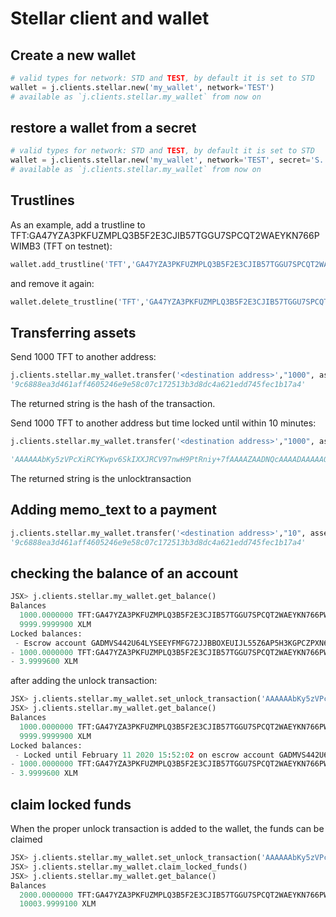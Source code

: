 # Stellar client and wallet

## Create a new wallet

```python
# valid types for network: STD and TEST, by default it is set to STD
wallet = j.clients.stellar.new('my_wallet', network='TEST')
# available as `j.clients.stellar.my_wallet` from now on
```

## restore a wallet from a secret

```python
# valid types for network: STD and TEST, by default it is set to STD
wallet = j.clients.stellar.new('my_wallet', network='TEST', secret='S.....')
# available as `j.clients.stellar.my_wallet` from now on
```

## Trustlines

As an example, add a trustline to TFT:GA47YZA3PKFUZMPLQ3B5F2E3CJIB57TGGU7SPCQT2WAEYKN766PWIMB3 (TFT on testnet):

``` python
wallet.add_trustline('TFT','GA47YZA3PKFUZMPLQ3B5F2E3CJIB57TGGU7SPCQT2WAEYKN766PWIMB3')
```

and remove it again:

``` python
wallet.delete_trustline('TFT','GA47YZA3PKFUZMPLQ3B5F2E3CJIB57TGGU7SPCQT2WAEYKN766PWIMB3')
```

## Transferring assets

Send 1000 TFT to another address:

```python
j.clients.stellar.my_wallet.transfer('<destination address>',"1000", asset="TFT:GA47YZA3PKFUZMPLQ3B5F2E3CJIB57TGGU7SPCQT2WAEYKN766PWIMB3")
'9c6888ea3d461aff4605246e9e58c07c172513b3d8dc4a621edd745fec1b17a4'
```

The returned string is the hash of the transaction.

Send 1000 TFT to another address but time locked until within 10 minutes:

```python
j.clients.stellar.my_wallet.transfer('<destination address>',"1000", asset="TFT:GA47YZA3PKFUZMPLQ3B5F2E3CJIB57TGGU7SPCQT2WAEYKN766PWIMB3", locked_until=time.time()+10*60)

'AAAAAAbKy5zVPcXiRCYKwpv6SkIXXJRCV97nwH9PtRniy+7fAAAAZAADNQcAAAADAAAAAQAAAABeQs2iAAAAAAAAAAAAAAAAAAAAAQAAAAAAAAAFAAAAAAAAAAAAAAAAAAAAAQAAAAAAAAABAAAAAQAAAAEAAAABAAAAAQAAAAEAAAAAAAAAAAAAAAAAAAAB4svu3wAAAEAE6w7jduF+Vx0zwKTlLkxCSaogT/q3nyso1VowS0tL6mLFJ0/+afCe4dbubvzXy9AuBbaF9h0vgslESCey0IcB'
```
The returned string is the unlocktransaction

## Adding memo_text to a payment


```python
j.clients.stellar.my_wallet.transfer('<destination address>',"10", asset="TFT:GA47YZA3PKFUZMPLQ3B5F2E3CJIB57TGGU7SPCQT2WAEYKN766PWIMB3", memo_text="test")
'9c6888ea3d461aff4605246e9e58c07c172513b3d8dc4a621edd745fec1b17a4'
```

## checking the balance of an account

```python
JSX> j.clients.stellar.my_wallet.get_balance()
Balances
  1000.0000000 TFT:GA47YZA3PKFUZMPLQ3B5F2E3CJIB57TGGU7SPCQT2WAEYKN766PWIMB3
  9999.9999900 XLM
Locked balances:
 - Escrow account GADMVS442U64LYSEEYFMFG72JJBBOXEUIJL55Z6AP5H3KGPCZPXN6MHD with unknown unlockhashes ['TDTGRL5ZDC6JLYP2GCSFRQONSH7JP7BA4HKFHO2UMLTLBXOQZN2AHXGY']
- 1000.0000000 TFT:GA47YZA3PKFUZMPLQ3B5F2E3CJIB57TGGU7SPCQT2WAEYKN766PWIMB3
- 3.9999600 XLM
```

after adding the unlock transaction:

```python
JSX> j.clients.stellar.my_wallet.set_unlock_transaction('AAAAAAbKy5zVPcXiRCYKwpv6SkIXXJRCV97nwH9PtRniy+7fAAAAZAADNQcAAAADAAAAAQAAAABeQs2iAAAAAAAAAAAAAAAAAAAAAQAAAAAAAAAFAAAAAAAAAAAAAAAAAAAAAQAAAAAAAAABAAAAAQAAAAEAAAABAAAAAQAAAAEAAAAAAAAAAAAAAAAAAAAB4svu3wAAAEAE6w7jduF+Vx0zwKTlLkxCSaogT/q3nyso1VowS0tL6mLFJ0/+afCe4dbubvzXy9AuBbaF9h0vgslESCey0IcB')
JSX> j.clients.stellar.my_wallet.get_balance()
Balances
  1000.0000000 TFT:GA47YZA3PKFUZMPLQ3B5F2E3CJIB57TGGU7SPCQT2WAEYKN766PWIMB3
  9999.9999900 XLM
Locked balances:
 - Locked until February 11 2020 15:52:02 on escrow account GADMVS442U64LYSEEYFMFG72JJBBOXEUIJL55Z6AP5H3KGPCZPXN6MHD
- 1000.0000000 TFT:GA47YZA3PKFUZMPLQ3B5F2E3CJIB57TGGU7SPCQT2WAEYKN766PWIMB3
- 3.9999600 XLM
```

## claim locked funds

When the proper unlock transaction is added to the wallet, the funds can be claimed

```python
JSX> j.clients.stellar.my_wallet.set_unlock_transaction('AAAAAAbKy5zVPcXiRCYKwpv6SkIXXJRCV97nwH9PtRniy+7fAAAAZAADNQcAAAADAAAAAQAAAABeQs2iAAAAAAAAAAAAAAAAAAAAAQAAAAAAAAAFAAAAAAAAAAAAAAAAAAAAAQAAAAAAAAABAAAAAQAAAAEAAAABAAAAAQAAAAEAAAAAAAAAAAAAAAAAAAAB4svu3wAAAEAE6w7jduF+Vx0zwKTlLkxCSaogT/q3nyso1VowS0tL6mLFJ0/+afCe4dbubvzXy9AuBbaF9h0vgslESCey0IcB')
JSX> j.clients.stellar.my_wallet.claim_locked_funds()
JSX> j.clients.stellar.my_wallet.get_balance()
Balances
  2000.0000000 TFT:GA47YZA3PKFUZMPLQ3B5F2E3CJIB57TGGU7SPCQT2WAEYKN766PWIMB3
  10003.9999100 XLM
```


